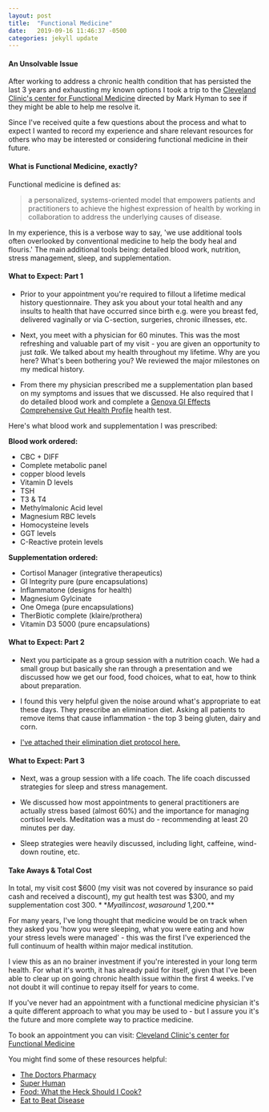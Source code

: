 ```yaml
---
layout: post
title:  "Functional Medicine"
date:   2019-09-16 11:46:37 -0500
categories: jekyll update
---
```



#### An Unsolvable Issue

After working to address a chronic health condition that has persisted the last 3 years and exhausting my known options I took a trip to the [Cleveland Clinic's center for Functional Medicine](https://my.clevelandclinic.org/departments/functional-medicine) directed by Mark Hyman to see if they might be able to help me resolve it.

Since I've received quite a few questions about the process and what to expect I wanted to record my experience and share relevant resources for others who may be interested or considering functional medicine in their future.

#### What is Functional Medicine, exactly?

Functional medicine is defined as:

> a personalized, systems-oriented model that empowers patients and practitioners to achieve the highest expression of health by working in collaboration to address the underlying causes of disease.

In my experience, this is a verbose way to say, 'we use additional tools often overlooked by conventional medicine to help the body heal and flouris.' The main additional tools being: detailed blood work, nutrition, stress management, sleep, and supplementation.

#### What to Expect: Part 1

  * Prior to your appointment you're required to fillout a lifetime medical history questionnaire. They ask you about your total health and any insults to health that have occurred since birth e.g. were you breast fed, delivered vaginally or via C-section, surgeries, chronic illnesses, etc.

  * Next, you meet with a physician for 60 minutes. This was the most refreshing and valuable part of my visit - you are given an opportunity to just *talk*. We talked about my health throughout my lifetime. Why are you here? What's been bothering you? We reviewed the major milestones on my medical history.

  * From there my physician prescribed me a supplementation plan based on my symptoms and issues that we discussed. He also required that I do detailed blood work and complete a [Genova GI Effects Comprehensive Gut Health Profile](https://www.gdx.net/product/gi-effects-comprehensive-stool-test) health test.

Here's what blood work and supplementation I was prescribed:  

**Blood work ordered:**

  * CBC + DIFF
  * Complete metabolic panel
  * copper blood levels
  * Vitamin D levels
  * TSH
  * T3 & T4
  * Methylmalonic Acid level
  * Magnesium RBC levels
  * Homocysteine levels
  * GGT levels
  * C-Reactive protein levels


**Supplementation ordered:**

  * Cortisol Manager (integrative therapeutics)
  * GI Integrity pure (pure encapsulations)
  * Inflammatone (designs for health)
  * Magnesium Gylcinate
  * One Omega (pure encapsulations)
  * TherBiotic complete (klaire/prothera)
  * Vitamin D3 5000 (pure encapsulations)

#### What to Expect: Part 2

  * Next you participate as a group session with a nutrition coach. We had a small group but basically she ran through a presentation and we discussed how we get our food, food choices, what to eat, how to think about preparation.

  * I found this very helpful given the noise around what's appropriate to eat these days. They prescribe an elimination diet. Asking all patients to remove items that cause inflammation - the top 3 being gluten, dairy and corn.

  * [I've attached their elimination diet protocol here.](https://flic.kr/s/aHsmHEWMxF)

#### What to Expect: Part 3

  * Next, was a group session with a life coach. The life coach discussed strategies for sleep and stress management.

  * We discussed how most appointments to general practitioners are actually stress based (almost 60%) and the importance for managing cortisol levels. Meditation was a must do - recommending at least 20 minutes per day.

  * Sleep strategies were heavily discussed, including light, caffeine, wind-down routine, etc.

#### Take Aways & Total Cost


In total, my visit cost $600 (my visit was not covered by insurance so paid cash and received a discount), my gut health test was $300, and my supplementation cost $300. **My all in cost, was around ~$1,200.**

For many years, I've long thought that medicine would be on track when they asked you 'how you were sleeping, what you were eating and how your stress levels were managed' - this was the first I've experienced the full continuum of health within major medical institution.

I view this as an no brainer investment if you're interested in your long term health. For what it's worth, it has already paid for itself, given that I've been able to clear up on going chronic health issue within the first 4 weeks. I've not doubt it will continue to repay itself for years to come.

If you've never had an appointment with a functional medicine physician it's a quite different approach to what you may be used to - but I assure you it's the future and more complete way to practice medicine.

To book an appointment you can visit: [Cleveland Clinic's center for Functional Medicine](https://my.clevelandclinic.org/departments/functional-medicine)

You might find some of these resources helpful:

  * [The Doctors Pharmacy](https://drhyman.com/podcast/)
  * [Super Human](https://www.amazon.com/Super-Human-Bulletproof-Backward-Forever/dp/0062882821)
  * [Food: What the Heck Should I Cook?](https://www.barnesandnoble.com/w/food-mark-hyman/1130638965?ean=9780316453134&st=PLA&sid=BNB_ADL+Core+Generic+Books+-+Desktop+Medium&sourceId=PLAGoNA&dpid=tdtve346c&2sid=Google_c&gclid=EAIaIQobChMIo7PqjJua5QIVhBx9Ch2twgCPEAQYASABEgJd0vD_BwE#/)
  * [Eat to Beat Disease](https://www.amazon.com/Eat-Beat-Disease-science-itself/dp/1785042157/ref=asc_df_1785042157/?tag=hyprod-20&linkCode=df0&hvadid=334173482617&hvpos=1o1&hvnetw=g&hvrand=3720847462344381363&hvpone=&hvptwo=&hvqmt=&hvdev=c&hvdvcmdl=&hvlocint=&hvlocphy=&hvtargid=pla-652001399198&psc=1)
